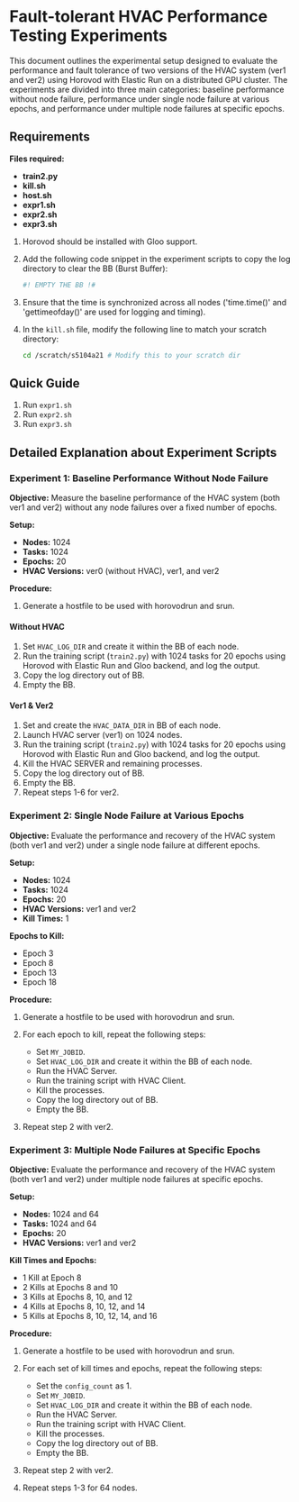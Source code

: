 # Fault-tolerant HVAC Performance Testing Experiments

This document outlines the experimental setup designed to evaluate the performance and fault tolerance of two versions of the HVAC system (ver1 and ver2) using Horovod with Elastic Run on a distributed GPU cluster. The experiments are divided into three main categories: baseline performance without node failure, performance under single node failure at various epochs, and performance under multiple node failures at specific epochs.

## Requirements

**Files required:**
- **train2.py**
- **kill.sh**
- **host.sh**
- **expr1.sh**
- **expr2.sh**
- **expr3.sh**

1. Horovod should be installed with Gloo support.

2. Add the following code snippet in the experiment scripts to copy the log directory to clear the BB (Burst Buffer):
    ```sh
    #! EMPTY THE BB !#
    ```
3. Ensure that the time is synchronized across all nodes ('time.time()' and 'gettimeofday()' are used for logging and timing).

4. In the `kill.sh` file, modify the following line to match your scratch directory:
    ```sh
    cd /scratch/s5104a21 # Modify this to your scratch dir
    ```

## Quick Guide

1. Run `expr1.sh`
2. Run `expr2.sh`
3. Run `expr3.sh`

## Detailed Explanation about Experiment Scripts

### Experiment 1: Baseline Performance Without Node Failure

**Objective:** Measure the baseline performance of the HVAC system (both ver1 and ver2) without any node failures over a fixed number of epochs.

**Setup:**
- **Nodes:** 1024
- **Tasks:** 1024
- **Epochs:** 20
- **HVAC Versions:** ver0 (without HVAC), ver1, and ver2

**Procedure:**

1. Generate a hostfile to be used with horovodrun and srun.

#### Without HVAC

1. Set `HVAC_LOG_DIR` and create it within the BB of each node.
2. Run the training script (`train2.py`) with 1024 tasks for 20 epochs using Horovod with Elastic Run and Gloo backend, and log the output.
3. Copy the log directory out of BB.
4. Empty the BB.

#### Ver1 & Ver2

1. Set and create the `HVAC_DATA_DIR` in BB of each node.
2. Launch HVAC server (ver1) on 1024 nodes.
3. Run the training script (`train2.py`) with 1024 tasks for 20 epochs using Horovod with Elastic Run and Gloo backend, and log the output.
4. Kill the HVAC SERVER and remaining processes.
5. Copy the log directory out of BB.
6. Empty the BB.
7. Repeat steps 1-6 for ver2.

### Experiment 2: Single Node Failure at Various Epochs

**Objective:** Evaluate the performance and recovery of the HVAC system (both ver1 and ver2) under a single node failure at different epochs.

**Setup:**
- **Nodes:** 1024
- **Tasks:** 1024
- **Epochs:** 20
- **HVAC Versions:** ver1 and ver2
- **Kill Times:** 1

**Epochs to Kill:**
- Epoch 3
- Epoch 8
- Epoch 13
- Epoch 18

**Procedure:**

1. Generate a hostfile to be used with horovodrun and srun.

2. For each epoch to kill, repeat the following steps:
    - Set `MY_JOBID`.
    - Set `HVAC_LOG_DIR` and create it within the BB of each node.
    - Run the HVAC Server.
    - Run the training script with HVAC Client.
    - Kill the processes.
    - Copy the log directory out of BB.
    - Empty the BB.

3. Repeat step 2 with ver2.

### Experiment 3: Multiple Node Failures at Specific Epochs

**Objective:** Evaluate the performance and recovery of the HVAC system (both ver1 and ver2) under multiple node failures at specific epochs.

**Setup:**
- **Nodes:** 1024 and 64
- **Tasks:** 1024 and 64
- **Epochs:** 20
- **HVAC Versions:** ver1 and ver2

**Kill Times and Epochs:**
- 1 Kill at Epoch 8
- 2 Kills at Epochs 8 and 10
- 3 Kills at Epochs 8, 10, and 12
- 4 Kills at Epochs 8, 10, 12, and 14
- 5 Kills at Epochs 8, 10, 12, 14, and 16

**Procedure:**

1. Generate a hostfile to be used with horovodrun and srun.

2. For each set of kill times and epochs, repeat the following steps:
    - Set the `config_count` as 1.
    - Set `MY_JOBID`.
    - Set `HVAC_LOG_DIR` and create it within the BB of each node.
    - Run the HVAC Server.
    - Run the training script with HVAC Client.
    - Kill the processes.
    - Copy the log directory out of BB.
    - Empty the BB.

3. Repeat step 2 with ver2.

4. Repeat steps 1-3 for 64 nodes.

